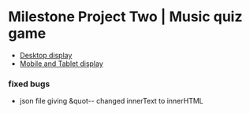 # Milestone Project Two | Music quiz game


* [Desktop display](https://github.com/Ashb87/Quiz-Ms-Project-Two/blob/master/Quiz-project-Ms2/Desktop-wireframe.png)
* [Mobile and Tablet display](https://github.com/Ashb87/Quiz-Ms-Project-Two/blob/master/Quiz-project-Ms2/Mobile_Tablet%20wireframe.png)


### fixed bugs 
  * json file giving &quot-- changed innerText to innerHTML